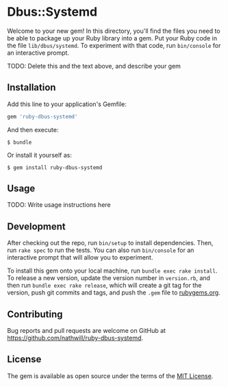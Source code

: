 # Dbus::Systemd

Welcome to your new gem! In this directory, you'll find the files you need to be able to package up your Ruby library into a gem. Put your Ruby code in the file `lib/dbus/systemd`. To experiment with that code, run `bin/console` for an interactive prompt.

TODO: Delete this and the text above, and describe your gem

## Installation

Add this line to your application's Gemfile:

```ruby
gem 'ruby-dbus-systemd'
```

And then execute:

    $ bundle

Or install it yourself as:

    $ gem install ruby-dbus-systemd

## Usage

TODO: Write usage instructions here

## Development

After checking out the repo, run `bin/setup` to install dependencies. Then, run `rake spec` to run the tests. You can also run `bin/console` for an interactive prompt that will allow you to experiment.

To install this gem onto your local machine, run `bundle exec rake install`. To release a new version, update the version number in `version.rb`, and then run `bundle exec rake release`, which will create a git tag for the version, push git commits and tags, and push the `.gem` file to [rubygems.org](https://rubygems.org).

## Contributing

Bug reports and pull requests are welcome on GitHub at https://github.com/nathwill/ruby-dbus-systemd.


## License

The gem is available as open source under the terms of the [MIT License](http://opensource.org/licenses/MIT).

